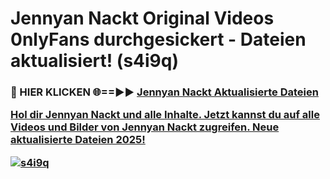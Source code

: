 # Jennyan Nackt Original Videos 0nlyFans durchgesickert - Dateien aktualisiert! (s4i9q)

<h3>🔴 HIER KLICKEN 🌐==►► <a href="https://tinyurl.com/h6vf6nb8" rel="nofollow">Jennyan Nackt Aktualisierte Dateien

Hol dir Jennyan Nackt und alle Inhalte. Jetzt kannst du auf alle Videos und Bilder von Jennyan Nackt zugreifen. Neue aktualisierte Dateien 2025!

[![s4i9q](https://i.imgur.com/sD4kR3V.gif)](https://tinyurl.com/h6vf6nb8)
